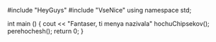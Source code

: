 #include "HeyGuys"
#include "VseNice"
using namespace std;

int main () {
cout << "Fantaser, ti menya nazivala"
hochuChipsekov();
perehochesh();
return 0;
}
